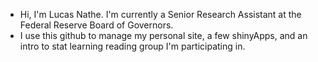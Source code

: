 - Hi, I'm Lucas Nathe. I'm currently a Senior Research Assistant at the Federal Reserve Board of Governors. 
- I use this github to manage my personal site, a few shinyApps, and an intro to stat learning reading group I'm participating in.

